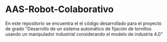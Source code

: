 # AAS-Robot-Colaborativo
En este repositorio se encuentra el el código desarrollado para el proyecto de grado "Desarrollo de un sistema automático de fijación de tornillos usando un manipulador industrial considerando el modelo de industria 4.0"
